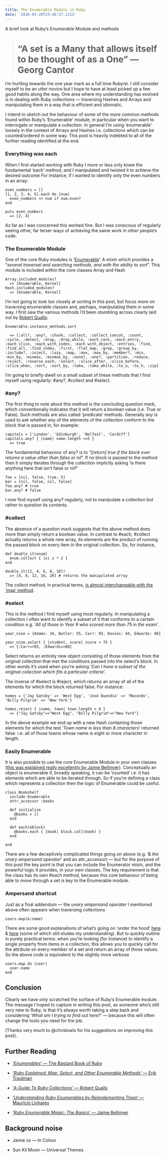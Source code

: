 ```yaml
---
title: The Enumerable Module in Ruby
date: '2016-03-20T23:46:37.121Z'
---
```


A brief look at Ruby’s Enumerable Module and methods

> # “A set is a Many that allows itself to be thought of as a One” — **Georg Cantor**

I’m hurtling towards the one year mark as a full time Rubyist. I still consider myself to be an utter novice but I hope to have at least picked up a few good habits along the way. One area where my understanding has evolved is in dealing with Ruby collections — traversing Hashes and Arrays and manipulating them in a way that is efficient and idiomatic.

I intend to sketch out the behaviour of some of the more common methods found within Ruby’s ‘Enumerable’ module, in particular when you want to interrogate or manipulate a collection. In general I’m using ‘enumerable’ loosely in the context of Arrays and Hashes i.e. collections which can be counted/ordered in some way. This post is heavily indebted to all of the further reading identified at the end.

### Everything was each

When I first started working with Ruby I more or less only knew the fundamental ‘each’ method, and I manipulated and twisted it to achieve the desired outcome For instance, if I wanted to identify only the even numbers in an array:

    even_numbers = []
    [1, 2, 3, 4, 5].each do |num|
      even_numbers << num if num.even?
    end

    puts even_numbers
      => [2, 4]

As far as I was concerned this worked fine. But I was conscious of regularly seeing other, far terser ways of achieving the same work in other people’s code.

### The Enumerable Module

One of the core Ruby modules is ‘[Enumerable](http://ruby-doc.org/core-2.2.2/Enumerable.html)’. A mixin which provides a “_several traversal and searching methods, and with the ability to sort_”. This module is included within the core classes Array and Hash

    Array.included_modules?
      => [Enumerable, Kernel]
    Hash.included_modules?
      => [Enumerable, Kernel]

I’m not going to look too closely at sorting in this post, but focus more on traversing enumerable classes and, perhaps, manipulating them in some way. I first saw the various methods I’d been stumbling across clearly laid out by [Robert Qualls](http://www.sitepoint.com/guide-ruby-collections-iii-enumerable-enumerator/):

    Enumerable.instance_methods.sort

      => [:all?, :any?, :chunk, :collect, :collect_concat, :count,  :cycle, :detect, :drop, :drop_while, :each_cons, :each_entry, :each_slice, :each_with_index, :each_with_object, :entries, :find, :find_all, :find_index, :first, :flat_map, :grep, :group_by, :include?, :inject, :lazy, :map, :max, :max_by, :member?, :min, :min_by, :minmax, :minmax_by, :none?, :one?, :partition, :reduce, :reject, :reverse_each, :select, :slice_after, :slice_before, :slice_when, :sort, :sort_by, :take, :take_while, :to_a, :to_h, :zip]

I’m going to briefly dwell on a small subset of these methods that I find myself using regularly: #any?, #collect and #select.

### #any?

The first thing to note about this method is the concluding question mark, which conventionally indicates that it will return a boolean value (i.e. True or False). Such methods are also called ‘predicate’ methods. Generally any is used to ask whether any of the elements of the collection conform to the block that is passed in, for example:

    capitals = ['London', 'Edinburgh', 'Belfast', 'Cardiff']
    capitals.any? { |name| name.length >=5 }
      => true

The fundamental behaviour of any? is to “_[return] true if the block ever returns a value other than false or nil_”. If no block is passed to the method then it simply iterates through the collection implictly asking ‘is there anything here that isn’t false or nil?’

    foo = [nil, false, true, 5]
    bar = [nil, false, nil, false]
    foo.any? # true
    bar.any? # false

I now find myself using any? regularly, not to manipulate a collection but rather to question its contents.

### #collect

The absence of a question mark suggests that the above method does more than simply return a boolean value. In contrast to #each, #collect actually returns a whole new array, its elements are the product of running the passed block on every item in the original collection. So, for instance,

    def double_it(enum)
      enum.collect { |x| x * 2 }
    end

    double_it([2, 4, 6, 8, 10])
      => [4, 8, 12, 16, 20] # returns the manipulated array

The collect method, in practical terms, [is almost interchangable with the ‘map’ method](http://stackoverflow.com/questions/5254732/difference-between-map-and-collect-in-ruby).

### #select

This is the method I find myself using most regularly. In manipulating a collection I often want to identify a subset of it that conforms to a certain condition e.g. ‘_All of those in Year 9 who scored more than 75 in the exam_’.

    year_nine = {Adams: 34, Butler: 55, Carr: 93, Davies: 44, Edwards: 88}

    year_nine.select { |student, score| score > 75 }
      => {:Carr=>93, :Edwards=>88}

Select returns an entirely new object consisting of those elements from the original collection that met the conditions passed into the select’s block. In other words it’s used when you’re asking ‘_Can I have a subset of the original collection which fits a particular criteria’._

The inverse of #select is #reject, which returns an array of all of the elements for which the block returned false. For instance:

    homes = {'Jay Gatsby' => 'West Egg', 'José Buendía' => 'Macondo', 'Billy Pilgrim' => 'New York'}

    homes.reject { |name, town| town.length < 8 }
      => {"Jay Gatsby"=>"West Egg", "Billy Pilgrim"=>"New York"}

In the above example we end up with a new Hash containing those elements for which the test ‘_Town name is less than 8 characters_’ returned false. i.e. all of those towns whose name is eight or more character in length.

### Easily Enumerable

It is also possible to use the core Enumerable Module in your own classes ([this was explained really excellently by Jaime Bellmyer](http://kconrails.com/2010/11/30/ruby-enumerable-primer-part-1-the-basics/)). Conceptually an object is enumerable if, broadly speaking, it can be ‘counted’ i.e. it has elements which are able to be iterated through. So if you’re defining a class which represents a collection then the logic of Enumerable could be useful.

    class Bookshelf
      include Enumerable
      attr_accessor :books

      def initialize
        @books = []
      end

      def each(&block)
        @books.each { |book| block.call(book) }
      end

    end

There are a few deceptively complicated things going on above (e.g. ‘& _the_ _unary ampersand operator_’ and an attr_accessor) — but for the purpose of this post the key point is that you can include the Enumerator mixin, and the powerful logic it provides, in your own classes. The key requirement is that the class has its own #each method, because this core behaviour of being able to move through a set is key to the Enumerable module.

### Ampersand shortcut

Just as a final addendum — the _unary ampersand operater_ I mentioned above often appears when traversing collections

    users.map(&:name)

There are some good explanations of what’s going on ‘under the hood’ [here](http://stackoverflow.com/questions/1961030/ruby-ampersand-colon-shortcut) & [here](http://kconrails.com/2010/12/01/ruby-enumerable-primer-part-2-unary-ampersand-operator/) (some of which still eludes my understanding). But to quickly outline in purely practical terms: when you’re looking (for instance) to identify a single property from items in a collection, this allows you to quickly call for the attribute on every member of a set and return an array of those values. So the above code is equivalent to the slightly more verbose

    users.map do |user|
      user.name
    end

## Conclusion

Clearly we have only scratched the surface of Ruby’s Enumerable module. The message I hoped to capture in writing this post, as someone who’s still very new to Ruby, is that it’s always worth taking a step back and considering ‘_What am I trying to find out here_?’ — because this will often change the tools you need for the job.

(Thanks very much to @chrislowis for his suggestions on improving this post).

## Further Reading

- [‘_Enumerables_’ — The Bastard Book of Ruby](http://ruby.bastardsbook.com/chapters/enumerables/)

- [‘_Ruby Explained: Map, Select, and Other Enumerable Methods_’ — Erik Trautman](http://www.eriktrautman.com/posts/ruby-explained-map-select-and-other-enumerable-methods)

- [‘_A Guide To Ruby Collections_’ — Robert Qualls](http://www.sitepoint.com/guide-ruby-collections-iii-enumerable-enumerator/)

- [‘_Understanding Ruby Enumerables by Reimplementing Them_’ — Maurício Linhares](http://mauricio.github.io/2015/01/12/implementing-enumerable-in-ruby.html)

- [‘_Ruby Enumerable Magic: The Basics_’ — Jaime Bellmyer](http://kconrails.com/2010/11/30/ruby-enumerable-primer-part-1-the-basics/)

## Background noise

- Jamie xx — In Colour

- Sun Kil Moon — Universal Themes
